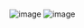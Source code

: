 # 
![image](https://user-images.githubusercontent.com/112687983/193793706-57d41d70-7303-4766-8b78-668376d77c5f.png)
![image](https://user-images.githubusercontent.com/112687983/193794043-9d0374aa-f786-480b-9af6-de382acf9b24.png)
